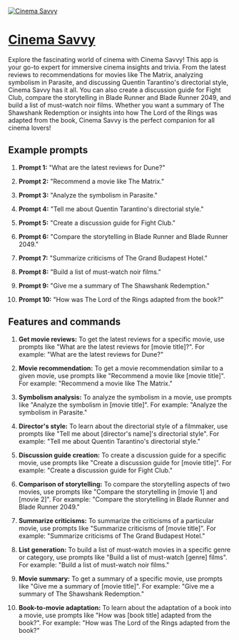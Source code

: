 [![Cinema Savvy](https://files.oaiusercontent.com/file-CQfsXj4z6D5KLxHmN19r16Yu?se=2123-10-19T10%3A15%3A18Z&sp=r&sv=2021-08-06&sr=b&rscc=max-age%3D31536000%2C%20immutable&rscd=attachment%3B%20filename%3Dcd5468d8-ad52-4a34-90ca-244caa55778f.png&sig=scqwjTmyVRCOVJeRi%2B1/8is0jwRvhYHFbLBMKwh2b6M%3D)](https://chat.openai.com/g/g-DA32emHxJ-cinema-savvy)

# [Cinema Savvy](https://chat.openai.com/g/g-DA32emHxJ-cinema-savvy)

Explore the fascinating world of cinema with Cinema Savvy! This app is your go-to expert for immersive cinema insights and trivia. From the latest reviews to recommendations for movies like The Matrix, analyzing symbolism in Parasite, and discussing Quentin Tarantino's directorial style, Cinema Savvy has it all. You can also create a discussion guide for Fight Club, compare the storytelling in Blade Runner and Blade Runner 2049, and build a list of must-watch noir films. Whether you want a summary of The Shawshank Redemption or insights into how The Lord of the Rings was adapted from the book, Cinema Savvy is the perfect companion for all cinema lovers!

## Example prompts

1. **Prompt 1:** "What are the latest reviews for Dune?"

2. **Prompt 2:** "Recommend a movie like The Matrix."

3. **Prompt 3:** "Analyze the symbolism in Parasite."

4. **Prompt 4:** "Tell me about Quentin Tarantino's directorial style."

5. **Prompt 5:** "Create a discussion guide for Fight Club."

6. **Prompt 6:** "Compare the storytelling in Blade Runner and Blade Runner 2049."

7. **Prompt 7:** "Summarize criticisms of The Grand Budapest Hotel."

8. **Prompt 8:** "Build a list of must-watch noir films."

9. **Prompt 9:** "Give me a summary of The Shawshank Redemption."

10. **Prompt 10:** "How was The Lord of the Rings adapted from the book?"


## Features and commands

1. **Get movie reviews:**
To get the latest reviews for a specific movie, use prompts like "What are the latest reviews for [movie title]?". For example: "What are the latest reviews for Dune?"

2. **Movie recommendation:**
To get a movie recommendation similar to a given movie, use prompts like "Recommend a movie like [movie title]". For example: "Recommend a movie like The Matrix."

3. **Symbolism analysis:**
To analyze the symbolism in a movie, use prompts like "Analyze the symbolism in [movie title]". For example: "Analyze the symbolism in Parasite."

4. **Director's style:**
To learn about the directorial style of a filmmaker, use prompts like "Tell me about [director's name]'s directorial style". For example: "Tell me about Quentin Tarantino's directorial style."

5. **Discussion guide creation:**
To create a discussion guide for a specific movie, use prompts like "Create a discussion guide for [movie title]". For example: "Create a discussion guide for Fight Club."

6. **Comparison of storytelling:**
To compare the storytelling aspects of two movies, use prompts like "Compare the storytelling in [movie 1] and [movie 2]". For example: "Compare the storytelling in Blade Runner and Blade Runner 2049."

7. **Summarize criticisms:**
To summarize the criticisms of a particular movie, use prompts like "Summarize criticisms of [movie title]". For example: "Summarize criticisms of The Grand Budapest Hotel."

8. **List generation:**
To build a list of must-watch movies in a specific genre or category, use prompts like "Build a list of must-watch [genre] films". For example: "Build a list of must-watch noir films."

9. **Movie summary:**
To get a summary of a specific movie, use prompts like "Give me a summary of [movie title]". For example: "Give me a summary of The Shawshank Redemption."

10. **Book-to-movie adaptation:**
To learn about the adaptation of a book into a movie, use prompts like "How was [book title] adapted from the book?". For example: "How was The Lord of the Rings adapted from the book?"